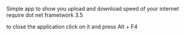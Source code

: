 Simple app to show you upload and download speed of your internet
require dot net frametwork 3.5

to close the application
click on it and press Alt + F4
